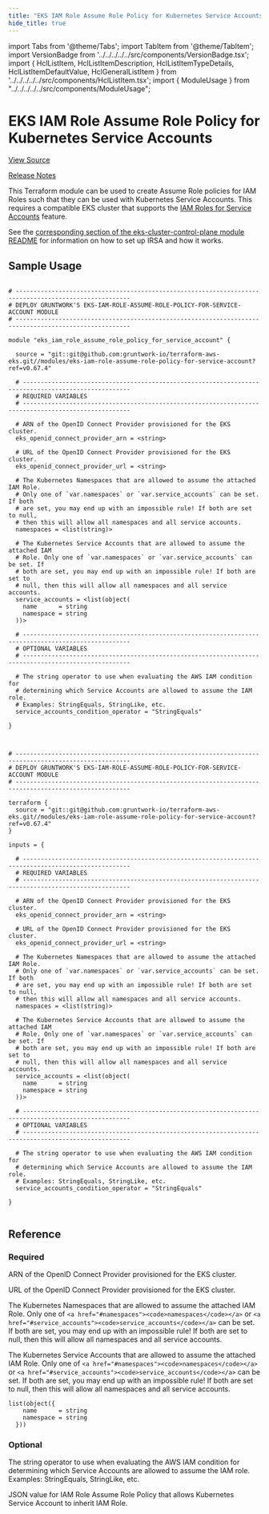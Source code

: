 ```yaml
---
title: "EKS IAM Role Assume Role Policy for Kubernetes Service Accounts"
hide_title: true
---
```


import Tabs from '@theme/Tabs';
import TabItem from '@theme/TabItem';
import VersionBadge from '../../../../../src/components/VersionBadge.tsx';
import { HclListItem, HclListItemDescription, HclListItemTypeDetails, HclListItemDefaultValue, HclGeneralListItem } from '../../../../../src/components/HclListItem.tsx';
import { ModuleUsage } from "../../../../../src/components/ModuleUsage";

<VersionBadge repoTitle="Amazon EKS" version="0.67.4" lastModifiedVersion="0.64.3"/>

# EKS IAM Role Assume Role Policy for Kubernetes Service Accounts

<a href="https://github.com/gruntwork-io/terraform-aws-eks/tree/v0.67.4/modules/eks-iam-role-assume-role-policy-for-service-account" className="link-button" title="View the source code for this module in GitHub.">View Source</a>

<a href="https://github.com/gruntwork-io/terraform-aws-eks/releases/tag/v0.64.3" className="link-button" title="Release notes for only versions which impacted this module.">Release Notes</a>

This Terraform module can be used to create Assume Role policies for IAM Roles such that they can be used with
Kubernetes Service Accounts. This requires a compatible EKS cluster that supports the [IAM Roles for Service
Accounts](https://docs.aws.amazon.com/eks/latest/userguide/iam-roles-for-service-accounts.html) feature.

See the [corresponding section of the eks-cluster-control-plane module
README](https://github.com/gruntwork-io/terraform-aws-eks/tree/v0.67.4/modules/eks-cluster-control-plane/README.md#how-do-i-associate-iam-roles-to-the-pods) for information on how to set
up IRSA and how it works.

## Sample Usage

<Tabs>
<TabItem value="terraform" label="Terraform" default>

```hcl title="main.tf"

# ------------------------------------------------------------------------------------------------------
# DEPLOY GRUNTWORK'S EKS-IAM-ROLE-ASSUME-ROLE-POLICY-FOR-SERVICE-ACCOUNT MODULE
# ------------------------------------------------------------------------------------------------------

module "eks_iam_role_assume_role_policy_for_service_account" {

  source = "git::git@github.com:gruntwork-io/terraform-aws-eks.git//modules/eks-iam-role-assume-role-policy-for-service-account?ref=v0.67.4"

  # ----------------------------------------------------------------------------------------------------
  # REQUIRED VARIABLES
  # ----------------------------------------------------------------------------------------------------

  # ARN of the OpenID Connect Provider provisioned for the EKS cluster.
  eks_openid_connect_provider_arn = <string>

  # URL of the OpenID Connect Provider provisioned for the EKS cluster.
  eks_openid_connect_provider_url = <string>

  # The Kubernetes Namespaces that are allowed to assume the attached IAM Role.
  # Only one of `var.namespaces` or `var.service_accounts` can be set. If both
  # are set, you may end up with an impossible rule! If both are set to null,
  # then this will allow all namespaces and all service accounts.
  namespaces = <list(string)>

  # The Kubernetes Service Accounts that are allowed to assume the attached IAM
  # Role. Only one of `var.namespaces` or `var.service_accounts` can be set. If
  # both are set, you may end up with an impossible rule! If both are set to
  # null, then this will allow all namespaces and all service accounts.
  service_accounts = <list(object(
    name      = string
    namespace = string
  ))>

  # ----------------------------------------------------------------------------------------------------
  # OPTIONAL VARIABLES
  # ----------------------------------------------------------------------------------------------------

  # The string operator to use when evaluating the AWS IAM condition for
  # determining which Service Accounts are allowed to assume the IAM role.
  # Examples: StringEquals, StringLike, etc.
  service_accounts_condition_operator = "StringEquals"

}


```

</TabItem>
<TabItem value="terragrunt" label="Terragrunt" default>

```hcl title="terragrunt.hcl"

# ------------------------------------------------------------------------------------------------------
# DEPLOY GRUNTWORK'S EKS-IAM-ROLE-ASSUME-ROLE-POLICY-FOR-SERVICE-ACCOUNT MODULE
# ------------------------------------------------------------------------------------------------------

terraform {
  source = "git::git@github.com:gruntwork-io/terraform-aws-eks.git//modules/eks-iam-role-assume-role-policy-for-service-account?ref=v0.67.4"
}

inputs = {

  # ----------------------------------------------------------------------------------------------------
  # REQUIRED VARIABLES
  # ----------------------------------------------------------------------------------------------------

  # ARN of the OpenID Connect Provider provisioned for the EKS cluster.
  eks_openid_connect_provider_arn = <string>

  # URL of the OpenID Connect Provider provisioned for the EKS cluster.
  eks_openid_connect_provider_url = <string>

  # The Kubernetes Namespaces that are allowed to assume the attached IAM Role.
  # Only one of `var.namespaces` or `var.service_accounts` can be set. If both
  # are set, you may end up with an impossible rule! If both are set to null,
  # then this will allow all namespaces and all service accounts.
  namespaces = <list(string)>

  # The Kubernetes Service Accounts that are allowed to assume the attached IAM
  # Role. Only one of `var.namespaces` or `var.service_accounts` can be set. If
  # both are set, you may end up with an impossible rule! If both are set to
  # null, then this will allow all namespaces and all service accounts.
  service_accounts = <list(object(
    name      = string
    namespace = string
  ))>

  # ----------------------------------------------------------------------------------------------------
  # OPTIONAL VARIABLES
  # ----------------------------------------------------------------------------------------------------

  # The string operator to use when evaluating the AWS IAM condition for
  # determining which Service Accounts are allowed to assume the IAM role.
  # Examples: StringEquals, StringLike, etc.
  service_accounts_condition_operator = "StringEquals"

}


```

</TabItem>
</Tabs>




## Reference

<Tabs>
<TabItem value="inputs" label="Inputs" default>

### Required

<HclListItem name="eks_openid_connect_provider_arn" requirement="required" type="string">
<HclListItemDescription>

ARN of the OpenID Connect Provider provisioned for the EKS cluster.

</HclListItemDescription>
</HclListItem>

<HclListItem name="eks_openid_connect_provider_url" requirement="required" type="string">
<HclListItemDescription>

URL of the OpenID Connect Provider provisioned for the EKS cluster.

</HclListItemDescription>
</HclListItem>

<HclListItem name="namespaces" requirement="required" type="list(string)">
<HclListItemDescription>

The Kubernetes Namespaces that are allowed to assume the attached IAM Role. Only one of `<a href="#namespaces"><code>namespaces</code></a>` or `<a href="#service_accounts"><code>service_accounts</code></a>` can be set. If both are set, you may end up with an impossible rule! If both are set to null, then this will allow all namespaces and all service accounts.

</HclListItemDescription>
</HclListItem>

<HclListItem name="service_accounts" requirement="required" type="list(object(…))">
<HclListItemDescription>

The Kubernetes Service Accounts that are allowed to assume the attached IAM Role. Only one of `<a href="#namespaces"><code>namespaces</code></a>` or `<a href="#service_accounts"><code>service_accounts</code></a>` can be set. If both are set, you may end up with an impossible rule! If both are set to null, then this will allow all namespaces and all service accounts.

</HclListItemDescription>
<HclListItemTypeDetails>

```hcl
list(object({
    name      = string
    namespace = string
  }))
```

</HclListItemTypeDetails>
</HclListItem>

### Optional

<HclListItem name="service_accounts_condition_operator" requirement="optional" type="string">
<HclListItemDescription>

The string operator to use when evaluating the AWS IAM condition for determining which Service Accounts are allowed to assume the IAM role. Examples: StringEquals, StringLike, etc.

</HclListItemDescription>
<HclListItemDefaultValue defaultValue="&quot;StringEquals&quot;"/>
</HclListItem>

</TabItem>
<TabItem value="outputs" label="Outputs">

<HclListItem name="assume_role_policy_json">
<HclListItemDescription>

JSON value for IAM Role Assume Role Policy that allows Kubernetes Service Account to inherit IAM Role.

</HclListItemDescription>
</HclListItem>

</TabItem>
</Tabs>


<!-- ##DOCS-SOURCER-START
{
  "originalSources": [
    "https://github.com/gruntwork-io/terraform-aws-eks/tree/v0.67.4/modules/eks-iam-role-assume-role-policy-for-service-account/readme.md",
    "https://github.com/gruntwork-io/terraform-aws-eks/tree/v0.67.4/modules/eks-iam-role-assume-role-policy-for-service-account/variables.tf",
    "https://github.com/gruntwork-io/terraform-aws-eks/tree/v0.67.4/modules/eks-iam-role-assume-role-policy-for-service-account/outputs.tf"
  ],
  "sourcePlugin": "module-catalog-api",
  "hash": "8725aacda571fa93846bb587b662f6cb"
}
##DOCS-SOURCER-END -->
